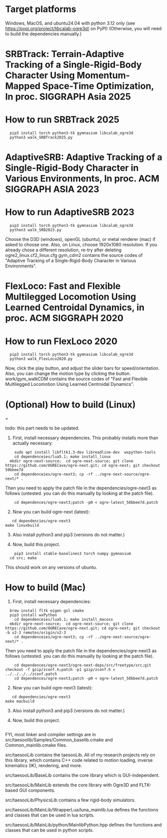 # Target platforms
Windows, MacOS, and ubuntu24.04 with python 3.12 only (see https://pypi.org/project/libcalab-ogre3d/ on PyPI)
(Otherwise, you will need to build the dependencies manually.)

# SRBTrack: Terrain-Adaptive Tracking of a Single-Rigid-Body Character Using Momentum-Mapped Space-Time Optimization, In proc. SIGGRAPH Asia 2025
How to run SRBTrack 2025
=
```
  pip3 install torch python3-tk gymnasium libcalab_ogre3d
  python3 walk_SRBTrack2025.py
```

# AdaptiveSRB: Adaptive Tracking of a Single-Rigid-Body Character in Various Environments, In proc. ACM SIGGRAPH ASIA 2023 
How to run AdaptiveSRB 2023
=
```
  pip3 install torch python3-tk gymnasium libcalab_ogre3d
  python3 walk_SRB2023.py
```
Choose the D3D (windows), openGL (ubuntu), or metal renderer (mac) if asked to choose one.
Also, on Linux, choose 1920x1080 resolution. 
If you already chose a different resolution, re-try after deleting ogre2_linux.cf2_linux.cfg
gym_cdm2 contains the source codes of "Adaptive Tracking of a Single-Rigid-Body Character in Various Environments".


# FlexLoco: Fast and Flexible Multilegged Locomotion Using Learned Centroidal Dynamics, in proc. ACM SIGGRAPH 2020
How to run FlexLoco 2020
= 
```
  pip3 install torch python3-tk gymnasium libcalab_ogre3d
  python3 walk_FlexLoco2020.py 
```
Now, click the play button, and adjust the slider bars for speed/orientation. Also, you can change the motion type by clicking the button.
work/gym_walkCDM contains the source codes of "Fast and Flexible Multilegged Locomotion Using Learned Centroidal Dynamics".

# (Optional) How to build (Linux)
=

todo: this part needs to be updated.
  1. First, install necessary dependencies. This probably installs more than actually necessary:
```
	sudo apt install libfltk1.3-dev libreadline-dev  wxpython-tools
	cd dependenceies/lua5.1; make install_linux 
  mkdir ogre-next-source;  cd ogre-next-source; git clone https://github.com/OGRECave/ogre-next.git; cd ogre-next; git checkout 50bbee7d
	cd dependenceies/ogre-next3; cp -rf ../ogre-next-source/ogre-next/* . 
```
  Then you need to apply the patch file in the dependencies/ogre-next3 as follows (untested. you can do this manually by looking at the patch file). 
```
    cd dependences/ogre-next3;patch -p0 < ogre-latest_50bbee7d.patch
```
   2. Now you can build ogre-next (latest):
```
   cd dependencies/ogre-next3
make linuxbuild
```
  3.  Also install python3 and pip3 (versions do not matter.)

  4. Now, build this project.
```
	pip3 install stable-baselines3 torch numpy gymnasium
  cd src; make
```
  This should work on any versions of ubuntu.

How to build (Mac)
=
  1. First, install necessary dependencies:
```
  brew install fltk eigen gsl cmake 
  pip3 install wxPython
	cd dependenceies/lua5.1; make install_macosx 
  mkdir ogre-next-source;  cd ogre-next-source; git clone https://github.com/OGRECave/ogre-next.git; cd ogre-next; git checkout -b v2-3 remotes/origin/v2-3
	cd dependenceies/ogre-next3; cp -rf ../ogre-next-source/ogre-next/* . 
```

  Then you need to apply the patch file in the dependencies/ogre-next3 as follows (untested. you can do this manually by looking at the patch file). 
```
	cd dependences/ogre-next3/ogre-next-deps/src/freetype/src;git checkout -f gzip/zconf.h;patch -p1 gzip/zconf.h < ../../../../zconf.patch
    cd dependences/ogre-next3;patch -p0 < ogre-latest_50bbee7d.patch
```
   2. Now you can build ogre-next3 (latest):
```
   cd dependencies/ogre-next3
make macbuild
```
3.   Also install python3 and pip3 (versions do not matter.)

  4. Now, build this project.
``` cd src; make 
```
  FYI, most linker and compiler settings are in src/taesoolib/Samples/Common_baselib.cmake and Common_mainlib.cmake files.


src/taesooLib contains the taesooLib. All of my research projects rely on this library, which contains C++ code related to motion loading, inverse kinematics (IK), rendering, and more.

src/taesooLib/BaseLib contains the core library which is GUI-independent.

src/taesooLib/MainLib extends the core library with Ogre3D and FLTK-based GUI components.

src/taesooLib/PhysicsLib contains a few rigid-body simulators.

src/taesooLib/MainLib/WrapperLua/luna_mainlib.lua defines the functions and classes that can be used in lua scripts.

src/taesooLib/MainLib/python/MainlibPython.hpp defines the functions and classes that can be used in python scripts.


